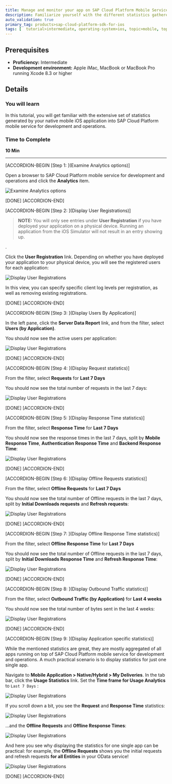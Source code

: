 ```yaml
---
title: Manage and monitor your app on SAP Cloud Platform Mobile Services
description: Familiarize yourself with the different statistics gathered from the mobile app which can be shown in SAP Cloud Platform mobile service for development and operations
auto_validation: true
primary_tag: products>sap-cloud-platform-sdk-for-ios
tags: [  tutorial>intermediate, operating-system>ios, topic>mobile, topic>odata, products>sap-cloud-platform, products>sap-cloud-platform-sdk-for-ios ]
---
```


## Prerequisites  
 - **Proficiency:** Intermediate
 - **Development environment:** Apple iMac, MacBook or MacBook Pro running Xcode 8.3 or higher
 <!-- - **Tutorials:** [Enable the app for Offline OData](https://www.sap.com/developer/tutorials/fiori-ios-scpms-deliveryapp-part6.html) -->


<!-- ## Next Steps
 - [Change log settings and examine application logs](https://www.sap.com/developer/tutorials/fiori-ios-scpms-deliveryapp-part7.html) -->

## Details
### You will learn  
In this tutorial, you will get familiar with the extensive set of statistics generated by your native mobile iOS application into SAP Cloud Platform mobile service for development and operations.

### Time to Complete
**10 Min**

---

[ACCORDION-BEGIN [Step 1: ](Examine Analytics options)]

Open a browser to SAP Cloud Platform mobile service for development and operations and click the **Analytics** item.

![Examine Analytics options](fiori-ios-scpms-deliveryapp-part7-08.png)

[DONE]
[ACCORDION-END]

[ACCORDION-BEGIN [Step 2: ](Display User Registrations)]

> **NOTE:** You will only see entries under **User Registration** if you have deployed your application on a physical device. Running an application from the iOS Simulator will not result in an entry showing up.

.

Click the **User Registration** link. Depending on whether you have deployed your application to your physical device, you will see the registered users for each application:

![Display User Registrations](fiori-ios-scpms-deliveryapp-part7-01.png)

In this view, you can specify specific client log levels per registration, as well as removing existing registrations.

[DONE]
[ACCORDION-END]


[ACCORDION-BEGIN [Step 3: ](Display Users By Application)]

In the left pane, click the **Server Data Report** link, and from the filter, select **Users (by Application)**.

You should now see the active users per application:

![Display User Registrations](fiori-ios-scpms-deliveryapp-part7-02.png)

[DONE]
[ACCORDION-END]

[ACCORDION-BEGIN [Step 4: ](Display Request statistics)]

From the filter, select **Requests** for **Last 7 Days**

You should now see the total number of requests in the last 7 days:

![Display User Registrations](fiori-ios-scpms-deliveryapp-part7-03.png)

[DONE]
[ACCORDION-END]

[ACCORDION-BEGIN [Step 5: ](Display Response Time statistics)]

From the filter, select **Response Time** for **Last 7 Days**

You should now see the response times in the last 7 days, split by **Mobile Response Time**, **Authentication Response Time** and **Backend Response Time**:

![Display User Registrations](fiori-ios-scpms-deliveryapp-part7-04.png)

[DONE]
[ACCORDION-END]

[ACCORDION-BEGIN [Step 6: ](Display Offline Requests statistics)]

From the filter, select **Offline Requests** for **Last 7 Days**

You should now see the total number of Offline requests in the last 7 days, split by **Initial Downloads requests** and **Refresh requests**:

![Display User Registrations](fiori-ios-scpms-deliveryapp-part7-05.png)

[DONE]
[ACCORDION-END]

[ACCORDION-BEGIN [Step 7: ](Display Offline Response Time statistics)]

From the filter, select **Offline Response Time** for **Last 7 Days**

You should now see the total number of Offline requests in the last 7 days, split by **Initial Downloads Response Time** and **Refresh Response Time**:

![Display User Registrations](fiori-ios-scpms-deliveryapp-part7-06.png)

[DONE]
[ACCORDION-END]

[ACCORDION-BEGIN [Step 8: ](Display Outbound Traffic statistics)]

From the filter, select **Outbound Traffic (by Application)** for **Last 4 weeks**

You should now see the total number of bytes sent in the last 4 weeks:

![Display User Registrations](fiori-ios-scpms-deliveryapp-part7-07.png)

[DONE]
[ACCORDION-END]

[ACCORDION-BEGIN [Step 9: ](Display Application specific statistics)]

While the mentioned statistics are great, they are mostly aggregated of all apps running on top of SAP Cloud Platform mobile service for development and operations. A much practical scenario is to display statistics for just one single app.

Navigate to **Mobile Application > Native/Hybrid > My Deliveries**. In the tab bar, click the **Usage Statistics** link. Set the **Time frame for Usage Analytics** to `Last 7 Days` :

![Display User Registrations](fiori-ios-scpms-deliveryapp-part7-09.png)

If you scroll down a bit, you see the **Request** and **Response Time** statistics:

![Display User Registrations](fiori-ios-scpms-deliveryapp-part7-10.png)

...and the **Offline Requests** and **Offline Response Times**:

![Display User Registrations](fiori-ios-scpms-deliveryapp-part7-11.png)

And here you see why displaying the statistics for one single app can be practical: for example, the **Offline Requests** shows you the initial requests and refresh requests **for all Entities** in your OData service!

![Display User Registrations](fiori-ios-scpms-deliveryapp-part7-12.png)


[DONE]
[ACCORDION-END]


<!-- ## Next Steps
 - [Change log settings and examine application logs](https://www.sap.com/developer/tutorials/fiori-ios-scpms-deliveryapp-part7.html) -->
